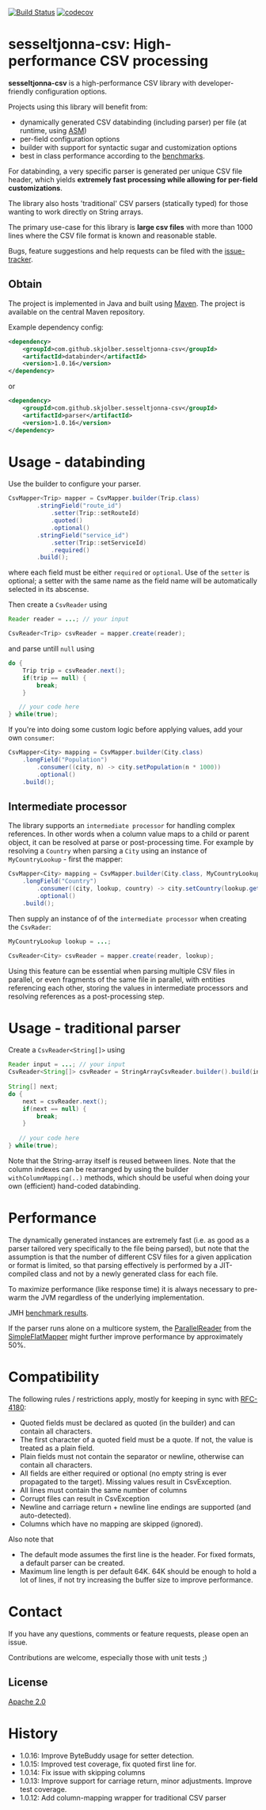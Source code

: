 [![Build Status](https://travis-ci.org/skjolber/sesseltjonna-csv.svg)](https://travis-ci.org/skjolber/sesseltjonna-csv)
[![codecov](https://codecov.io/gh/skjolber/sesseltjonna-csv/branch/master/graph/badge.svg)](https://codecov.io/gh/skjolber/sesseltjonna-csv)

# sesseltjonna-csv: High-performance CSV processing
**sesseltjonna-csv** is a high-performance CSV library with developer-friendly configuration options.

Projects using this library will benefit from:

 * dynamically generated CSV databinding (including parser) per file (at runtime, using [ASM])
 * per-field configuration options
 * builder with support for syntactic sugar and customization options
 * best in class performance according to the [benchmarks]. 

For databinding, a very specific parser is generated per unique CSV file header, which yields __extremely fast processing while allowing for per-field customizations__. 

The library also hosts 'traditional' CSV parsers (statically typed) for those wanting to work directly on String arrays. 

The primary use-case for this library is __large csv files__ with more than 1000 lines where the CSV file format is known and reasonable stable. 

Bugs, feature suggestions and help requests can be filed with the [issue-tracker].

## Obtain
The project is implemented in Java and built using [Maven]. The project is available on the central Maven repository.

Example dependency config:

```xml
<dependency>
    <groupId>com.github.skjolber.sesseltjonna-csv</groupId>
    <artifactId>databinder</artifactId>
    <version>1.0.16</version>
</dependency>
```
or
```xml
<dependency>
    <groupId>com.github.skjolber.sesseltjonna-csv</groupId>
    <artifactId>parser</artifactId>
    <version>1.0.16</version>
</dependency>
```

# Usage - databinding
Use the builder to configure your parser.

```java
CsvMapper<Trip> mapper = CsvMapper.builder(Trip.class)
        .stringField("route_id")
            .setter(Trip::setRouteId)
            .quoted()
            .optional()
        .stringField("service_id")
            .setter(Trip::setServiceId)
            .required()
        .build();
```

where each field must be either `required` or `optional`. Use of the `setter` is optional; a setter with the same name as the field name will be automatically selected in its abscense. 

Then create a `CsvReader` using


```java
Reader reader = ...; // your input

CsvReader<Trip> csvReader = mapper.create(reader);
```

and parse untill `null` using

```java
do {
    Trip trip = csvReader.next();
    if(trip == null) {
        break;
    }

   // your code here    
} while(true);
```

If you're into doing some custom logic before applying values, add your own `consumer`:

```java
CsvMapper<City> mapping = CsvMapper.builder(City.class)
    .longField("Population")
        .consumer((city, n) -> city.setPopulation(n * 1000))
        .optional()
    .build();
```

## Intermediate processor
The library supports an `intermediate processor` for handling complex references. In other words when a column value maps to a child or parent object, it can be resolved at parse or post-processing time. For example by resolving a `Country` when parsing a `City` using an instance of `MyCountryLookup` - first the mapper:

```java
CsvMapper<City> mapping = CsvMapper.builder(City.class, MyCountryLookup.class)
    .longField("Country")
        .consumer((city, lookup, country) -> city.setCountry(lookup.getCountry(country))
        .optional()
    .build();
```

Then supply an instance of of the `intermediate processor` when creating the `CsvRader`:

```java
MyCountryLookup lookup = ...;

CsvReader<City> csvReader = mapper.create(reader, lookup);
```

Using this feature can be essential when parsing multiple CSV files in parallel, or even fragments of the same file in parallel, with entities referencing each other, storing the values in intermediate processors and resolving references as a post-processing step. 

# Usage - traditional parser
Create a `CsvReader<String[]>` using

```java
Reader input = ...; // your input
CsvReader<String[]> csvReader = StringArrayCsvReader.builder().build(input);
        
String[] next;
do {
    next = csvReader.next();
    if(next == null) {
        break;
    }
    
   // your code here    
} while(true);
```
Note that the String-array itself is reused between lines. Note that the column indexes can be rearranged  by using the builder `withColumnMapping(..)` methods, which should be useful when doing your own (efficient) hand-coded databinding. 

# Performance
The dynamically generated instances are extremely fast (i.e. as good as a parser tailored very specifically to the file being parsed), but note that the assumption is that the number of different CSV files for a given application or format is limited, so that parsing effectively is performed by a JIT-compiled class and not by a newly generated class for each file.

To maximize performance (like response time) it is always necessary to pre-warm the JVM regardless of the underlying implementation.

JMH [benchmark results](https://github.com/skjolber/csv-benchmark#results). 

If the parser runs alone on a multicore system, the [ParallelReader](https://github.com/arnaudroger/SimpleFlatMapper/blob/master/sfm-util/src/main/java/org/simpleflatmapper/util/ParallelReader.java) from the [SimpleFlatMapper](https://simpleflatmapper.org/) might further improve performance by approximately 50%.

# Compatibility
The following rules / restrictions apply, mostly for keeping in sync with [RFC-4180]:

 * Quoted fields must be declared as quoted (in the builder) and can contain all characters. 
 * The first character of a quoted field must be a quote. If not, the value is treated as a plain field. 
 * Plain fields must not contain the separator or newline, otherwise can contain all characters.
 * All fields are either required or optional (no empty string is ever propagated to the target). Missing values result in CsvException.
 * All lines must contain the same number of columns
 * Corrupt files can result in CsvException
 * Newline and carriage return + newline line endings are supported (and auto-detected).
 * Columns which have no mapping are skipped (ignored).

Also note that

 * The default mode assumes the first line is the header. For fixed formats, a default parser can be created.
 * Maximum line length is per default 64K. 64K should be enough to hold a lot of lines, if not try increasing the buffer size to improve performance.

# Contact
If you have any questions, comments or feature requests, please open an issue.

Contributions are welcome, especially those with unit tests ;)

## License
[Apache 2.0]

# History

 - 1.0.16: Improve ByteBuddy usage for setter detection.
 - 1.0.15: Improved test coverage, fix quoted first line for.
 - 1.0.14: Fix issue with skipping columns
 - 1.0.13: Improve support for carriage return, minor adjustments. Improve test coverage.
 - 1.0.12: Add column-mapping wrapper for traditional CSV parser

[Apache 2.0]:           http://www.apache.org/licenses/LICENSE-2.0.html
[issue-tracker]:        https://github.com/skjolber/sesseltjonna-csv/issues
[Maven]:                http://maven.apache.org/
[benchmarks]:           https://github.com/skjolber/csv-benchmark
[hytta.jpg]:            http://skjolber.github.io/img/hytta.jpg
[ASM]:                  https://asm.ow2.io/
[RFC-4180]:             https://tools.ietf.org/html/rfc4180
